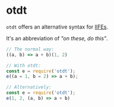 # otdt
`otdt` offers an alternative syntax for [IIFEs](https://developer.mozilla.org/en-US/docs/Glossary/IIFE).

It's an abbreviation of _"on these, do this"_.

```javascript
// The normal way:
((a, b) => a + b)(1, 2)

// With otdt:
const e = require('otdt');
e((a = 1, b = 2) => a + b);

// Alternatively:
const e = require('otdt');
e(1, 2, (a, b) => a + b)
```
